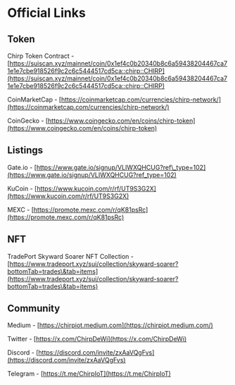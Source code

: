 # Official Links

## Token

Chirp Token Contract - [https://suiscan.xyz/mainnet/coin/0x1ef4c0b20340b8c6a59438204467ca71e1e7cbe918526f9c2c6c5444517cd5ca::chirp::CHIRP](https://suiscan.xyz/mainnet/coin/0x1ef4c0b20340b8c6a59438204467ca71e1e7cbe918526f9c2c6c5444517cd5ca::chirp::CHIRP)

CoinMarketCap - [https://coinmarketcap.com/currencies/chirp-network/](https://coinmarketcap.com/currencies/chirp-network/)

CoinGecko - [https://www.coingecko.com/en/coins/chirp-token](https://www.coingecko.com/en/coins/chirp-token)



## Listings

Gate.io - [https://www.gate.io/signup/VLIWXQHCUG?ref\_type=102](https://www.gate.io/signup/VLIWXQHCUG?ref_type=102)

KuCoin - [https://www.kucoin.com/r/rf/UT9S3G2X](https://www.kucoin.com/r/rf/UT9S3G2X)

MEXC - [https://promote.mexc.com/r/qK81psRc](https://promote.mexc.com/r/qK81psRc)



## NFT

TradePort Skyward Soarer NFT Collection - [https://www.tradeport.xyz/sui/collection/skyward-soarer?bottomTab=trades\&tab=items](https://www.tradeport.xyz/sui/collection/skyward-soarer?bottomTab=trades\&tab=items)



## Community

Medium - [https://chirpiot.medium.com](https://chirpiot.medium.com/)

Twitter - [https://x.com/ChirpDeWi](https://x.com/ChirpDeWi)

Discord - [https://discord.com/invite/zxAaVQgFvs](https://discord.com/invite/zxAaVQgFvs)

Telegram - [https://t.me/ChirpIoT](https://t.me/ChirpIoT)


